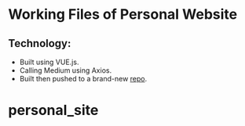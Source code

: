 # Working Files of Personal Website
## Technology:
- Built using VUE.js.
- Calling Medium using Axios.
- Built then pushed to a brand-new [repo](https://github.com/nnagewad/nnagewad.github.io).
# personal_site
